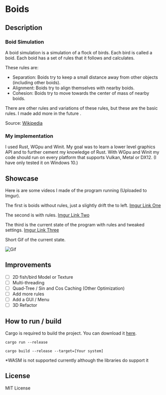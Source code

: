 # Boids

## Description
### Boid Simulation
A boid simulation is a simulation of a flock of birds. Each bird is called a boid. Each boid has a set of rules that it follows and calculates. 

These rules are:
- Separation: Boids try to keep a small distance away from other objects (including other boids).
- Alignment: Boids try to align themselves with nearby boids.
- Cohesion: Boids try to move towards the center of mass of nearby boids.

There are other rules and variations of these rules, but these are the basic rules. I made add more in the future .

Source: [Wikipedia](https://en.wikipedia.org/wiki/Boids)

### My implementation
I used Rust, WGpu and Winit. My goal was to learn a lower level graphics API and to further cement my knowledge of Rust. With WGpu and Winit my code should run on every platform that supports Vulkan, Metal or DX12. (I have only tested it on Windows 10.) 

## Showcase
Here is are some videos I made of the program running (Uploaded to Imgur). 

The first is boids without rules, just a slightly drift the to left. [Imgur Link One](https://i.imgur.com/cFLFrEi.mp4)

The second is with rules. [Imgur Link Two](https://i.imgur.com/GmyLm3g.mp4)

The third is the current state of the program with rules and tweaked settings. [Imgur Link Three](https://i.imgur.com/sBDxgYi.mp4)

Short Gif of the current state.

![Gif](https://github.com/Andrew-McCall/Boids/blob/main/assets/ShortGif.gif?raw=true)

## Improvements
- [ ] 2D fish/bird Model or Texture
- [ ] Multi-threading
- [ ] Quad-Tree / Sin and Cos Caching (Other Optimization)
- [ ] Add more rules
- [ ] Add a GUI / Menu
- [ ] 3D Refactor

## How to run / build
Cargo is required to build the project. You can download it [here](https://www.rust-lang.org/tools/install).

`cargo run --release`

`cargo build --release --target=[Your system]`

*WASM is not supported currently although the libraries do support it

## License
MIT License

